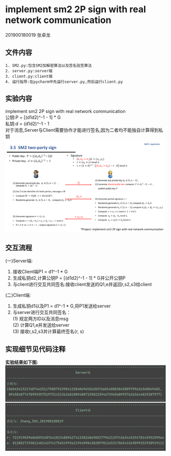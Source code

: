 #  implement sm2 2P sign with real network communication

201900180019 张卓龙


## 文件内容      
    1. SM2.py:包含SM2加解密算法以及签名验签算法       
    2. server.py:server端        
    3. client.py:client端      
    4. 运行指导:在pycharm中先运行server.py,然后运行client.py           
    
    
## 实验内容
implement sm2 2P sign with real network communication          
公钥:P = [(d1d2)^-1 - 1] * G          
私钥:d = (d1d2)^-1 - 1                  
对于消息,Server与Client需要协作才能进行签名,因为二者均不能独自计算得到私钥                         
![image](https://github.com/Zhang-SDU/cst-project/blob/main/SM2/SM2_2P_Sign/ref.png)           
                          

## 交互流程             
  (一)Server端:        
  1. 接收Client端P1 = d1^-1 * G           
  2. 生成私钥d2,计算公钥P = [(d1d2)^-1 - 1] * G并公开公钥P         
  3. 与client进行交互共同签名:接收client发送的Q1,e并返回r,s2,s3给client               
  
  (二)Client端:       
  1. 生成私钥d1以及P1 = d1^-1 * G,将P1发送给server      
  2. 与server进行交互共同签名：      
    (1) 规定两方ID以及消息msg     
    (2) 计算Q1,e并发送给server       
    (3) 接收r,s2,s3并计算最终签名(r, s)          
    
## 实现细节见代码注释      

**实验结果如下图:**                
![server](https://github.com/Zhang-SDU/cst-project/blob/main/SM2/SM2_2P_Sign/result1.png)
![client](https://github.com/Zhang-SDU/cst-project/blob/main/SM2/SM2_2P_Sign/result2.png)
